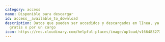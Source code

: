 ```yaml
---
category: access
name: Disponible para descargar
id: access__available_to_download
description: Datos que pueden ser accedidos y descargados en lÌnea, ya sea
  gratis o por un cargo
icon: https://res.cloudinary.com/helpful-places/image/upload/v1664832730/dtpr-icons/access/download_zraltt.svg
---
```

